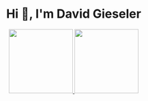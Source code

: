   <h1 align="center">Hi 👋, I'm David Gieseler</h1>

  <div align="center">
  <a href="https://github.com/davidgieseler81">
  <img height="150em" src="https://github-readme-stats.vercel.app/api?username=davidgieseler81&show_icons=true&theme=tokyonight&include_all_commits=true&count_private=true"/>
  <img height="150em" src="https://github-readme-stats.vercel.app/api/top-langs/?username=davidgieseler81&layout=compact&langs_count=7&theme=tokyonight"/>
  </div>  
